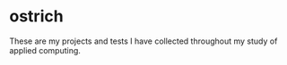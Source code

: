 # ostrich
These are my projects and tests I have collected throughout my study of applied computing.
